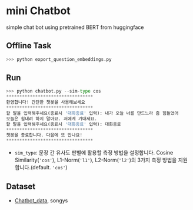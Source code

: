 # mini Chatbot
simple chat bot using pretrained BERT from huggingface


## Offline Task
```python
>>> python export_question_embeddings.py
```

## Run
```python
>>> python chatbot.py --sim-type cos
*********************************
환영합니다! 간단한 챗봇을 사용해보세요
*********************************
할 말을 입력해주세요(종료시 '대화종료' 입력): 내가 오늘 너를 만드느라 좀 힘들었어 
오늘은 힘내려 하지 말아요. 저에게 기대세요.
할 말을 입력해주세요(종료시 '대화종료' 입력): 대화종료 
*********************************
챗봇을 종료합니다. 다음에 또 만나요!
*********************************
```
- `sim_type`: 문장 간 유사도 판별에 활용할 측정 방법을 설정합니다. Cosine Similarity(`'cos'`), L1-Norm(`'l1'`), L2-Norm(`'l2'`)의 3가지 측정 방법을 지원합니다.(default. `'cos'`)

## Dataset
- [Chatbot_data](https://github.com/songys/Chatbot_data), songys